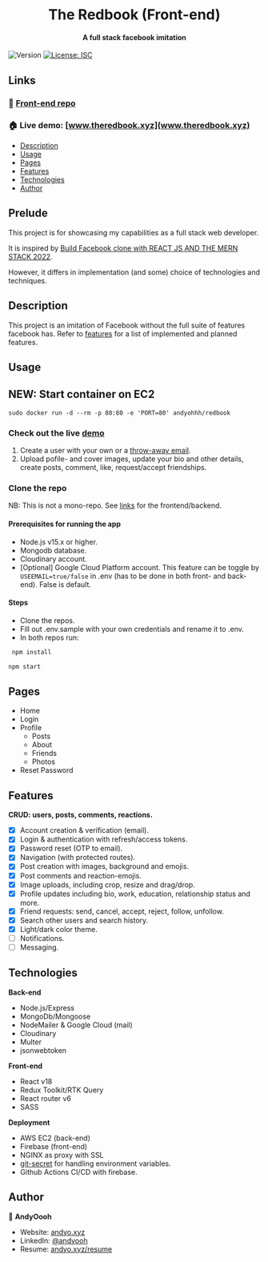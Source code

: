 <h1 align="center">The Redbook (Front-end)</h1>
<h4 align="center">A full stack facebook imitation</h4>
<p>
  <img alt="Version" src="https://img.shields.io/badge/version-0.1.0-blue.svg?cacheSeconds=2592000" />
  <a href="#" target="_blank">
    <img alt="License: ISC" src="https://img.shields.io/badge/License-ISC-yellow.svg" />
  </a>
</p>

## Links

### :link: [Front-end repo](https://github.com/AndyOooh/redbook_frontend)

### :house: Live demo: [www.theredbook.xyz](www.theredbook.xyz)

- [Description](#description)
- [Usage](#usage)
- [Pages](#pages)
- [Features](#features)
- [Technologies](#technologies)
- [Author](#author)
  

## Prelude
This project is for showcasing my capabilities as a full stack web developer.

It is inspired by [Build Facebook clone with REACT JS AND THE MERN STACK 2022](https://www.udemy.com/course/build-facebook-clone-and-master-react-js-mern-stack-2022/). 

However, it differs in implementation (and some) choice of technologies and techniques. 

## Description
This project is an imitation of Facebook without the full suite of features facebook has. Refer to [features](#features) for a list of implemented and planned features.

## Usage

## NEW: Start container on EC2
```
sudo docker run -d --rm -p 80:80 -e 'PORT=80' andyohhh/redbook
```

### Check out the live [demo](www.theredbook.xyz)
   1. Create a user with your own or a [throw-away email](https://temp-mail.org/en/).
   2. Upload pofile- and cover images, update your bio and other details, create posts, comment, like, request/accept friendships.

### Clone the repo
NB: This is not a mono-repo. See [links](#links) for the frontend/backend.

#### Prerequisites for running the app
- Node.js v15.x or higher.
- Mongodb database.
- Cloudinary account.
- [Optional] Google Cloud Platform account. This feature can be toggle by ``USEEMAIL=true/false`` in .env (has to be done in both front- and back-end). False is default.


#### Steps
- Clone the repos.
- Fill out .env.sample with your own credentials and rename it to .env.
- In both repos run:
  
```sh
 npm install
```

```sh
npm start
```

## Pages
- Home
- Login
- Profile
  - Posts
  - About
  - Friends
  - Photos
- Reset Password

## Features
**CRUD: users, posts, comments, reactions.**
- [x] Account creation & verification (email).
- [x] Login & authentication with refresh/access tokens.
- [x] Password reset (OTP to email).
- [x] Navigation (with protected routes).
- [x] Post creation with images, background and emojis.
- [x] Post comments and reaction-emojis.
- [x] Image uploads, including crop, resize and drag/drop.
- [x] Profile updates including bio, work, education, relationship status and more.
- [x] Friend requests: send, cancel, accept, reject, follow, unfollow.
- [x] Search other users and search history.
- [x] Light/dark color theme.
- [ ] Notifications.
- [ ] Messaging.

## Technologies
**Back-end**
- Node.js/Express
- MongoDb/Mongoose
- NodeMailer & Google Cloud (mail)
- Cloudinary 
- Multer
- jsonwebtoken

**Front-end**
- React v18
- Redux Toolkit/RTK Query
- React router v6
- SASS

**Deployment**
- AWS EC2 (back-end)
- Firebase (front-end)
- NGINX as proxy with SSL
- [git-secret](https://git-secret.io/) for handling environment variables.
- Github Actions CI/CD with firebase.

## Author

👤 **AndyOooh**

- Website: [andyo.xyz](https://www.andyo.xyz/)
- LinkedIn: [@andyooh](https://linkedin.com/in/andyooh)
- Resume: [andyo.xyz/resume](https://www.andyo.xyz/static/media/Andreas%20Oee%20-%20Junior%20Full%20Stack%20-%20Resume.ab537effccc087b4a020.pdf)
